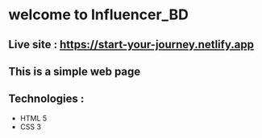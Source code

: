 # welcome to Influencer_BD
## Live site : https://start-your-journey.netlify.app

## This is a simple web page

## Technologies : 
 * HTML 5
 * CSS 3
